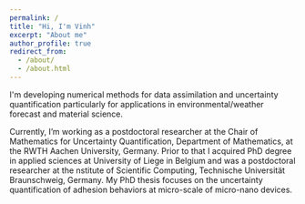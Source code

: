 ```yaml
---
permalink: /
title: "Hi, I'm Vinh"
excerpt: "About me"
author_profile: true
redirect_from: 
  - /about/
  - /about.html
---
```

I'm developing numerical methods for data assimilation and uncertainty quantification particularly for applications in environmental/weather forecast and material science. 


Currently, I’m working as a postdoctoral researcher at the Chair of Mathematics for Uncertainty Quantification, Department of Mathematics, at the RWTH Aachen University,
Germany. 
Prior to that I acquired PhD degree in applied sciences at University of Liege in Belgium and was a postdoctoral researcher at the nstitute of Scientific Computing, Technische Universität Braunschweig, Germany. 
My PhD thesis focuses on the uncertainty quantification of adhesion behaviors at micro-scale of micro-nano devices. 


